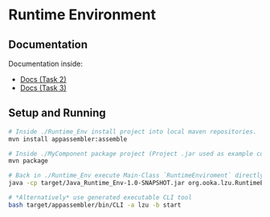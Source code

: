 # Runtime Environment

## Documentation

Documentation inside:
- [Docs (Task 2)](documentation/docs_task2.md)
- [Docs (Task 3)](documentation/docs_task3.md)

## Setup and Running

```bash
# Inside ./Runtime_Env install project into local maven repositories.
mvn install appassembler:assemble

# Inside ./MyComponent package project (Project .jar used as example component)
mvn package

# Back in ./Runtime_Env execute Main-Class `RuntimeEnviroment` directly
java -cp target/Java_Runtime_Env-1.0-SNAPSHOT.jar org.ooka.lzu.RuntimeEnvironment 

# *Alternatively* use generated executable CLI tool
bash target/appassembler/bin/CLI -a lzu -b start
```

